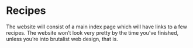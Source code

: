 # Recipes

The website will consist of a main index page which will have links to a few recipes. The website won’t look very pretty by the time you’ve finished, unless you’re into brutalist web design, that is.